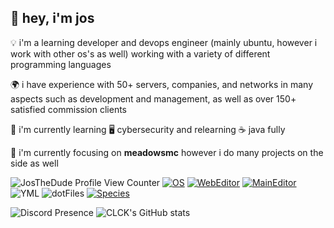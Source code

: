 ## 👋 hey, i'm jos

<p>💡 i'm a learning developer and devops engineer (mainly ubuntu, however i work with other os's as well) working with a variety of different programming languages</p>
<p>🌍 i have experience with 50+ servers, companies, and networks in many aspects such as development and management, as well as over 150+ satisfied commission clients</p>
<p>🌱 i'm currently learning 🖥️ cybersecurity and relearning ☕ java fully</p>
<p>🔭 i'm currently focusing on <b>meadowsmc</b> however i do many projects on the side as well</p>

<img src="https://komarev.com/ghpvc/?username=JosTheDude" alt="JosTheDude Profile View Counter">  [![OS](https://img.shields.io/badge/OS-Windows-informational?style=flat-square&logo=windows&logoColor=blue)](https://en.wikipedia.org/wiki/Windows) [![WebEditor](https://img.shields.io/badge/IDE-VSCode-blue?style=flat-square&logo=visual-studio-code&logoColor=white)](https://code.visualstudio.com/) [![MainEditor](https://img.shields.io/badge/IDE-InteliJ-blue?style=flat-square&logo=jetbrains&logoColor=white)](https://code.visualstudio.com/) ![YML](https://img.shields.io/badge/Setup-YML-blue?style=flat-square&logo=when-i-work&logoColor=white) ![dotFiles](https://img.shields.io/badge/Setup-DotFiles-blue?style=flat-square&logo=when-i-work&logoColor=white) [![Species](https://img.shields.io/badge/Species-Homo_Sapiens-success?style=flat-square&logo=mailchimp&logoColor=white)](https://en.wikipedia.org/wiki/Homo_sapiens)

![Discord Presence](https://lanyard.cnrad.dev/api/481933134858944512)
![CLCK's GitHub stats](https://readme-stats.clckblog.space/api?username=JosTheDude&count_private=true&theme=dark#gh-dark-mode-only)

<!--
**JosTheDude/JosTheDude** is a ✨ _special_ ✨ repository because its `README.md` (this file) appears on your GitHub profile.

Here are some ideas to get you started:

- 🔭 I’m currently working on ...
- 🌱 I’m currently learning ...
- 👯 I’m looking to collaborate on ...
- 🤔 I’m looking for help with ...
- 💬 Ask me about ...
- 📫 How to reach me: ...
- 😄 Pronouns: ...
- ⚡ Fun fact: ...
-->
